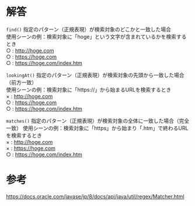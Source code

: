 # 解答
`find()`
指定のパターン（正規表現）が検索対象のどこかと一致した場合  
使用シーンの例：検索対象に「hoge」という文字が含まれているかを検索するとき  
○ : http://hoge.com  
○ : https://hoge.com  
○ : https://hoge.com/index.htm

`lookingAt()`
指定のパターン（正規表現）が検索対象の先頭から一致した場合（前方一致）  
使用シーンの例：検索対象に「https://」から始まるURLを検索するとき  
× : http://hoge.com  
○ : https://hoge.com  
○ : https://hoge.com/index.htm

`matches()`
指定のパターン（正規表現）が検索対象の全体に一致した場合（完全一致）
使用シーンの例：検索対象に「https」から始まり「.htm」で終わるURLを検索するとき  
× : http://hoge.com  
× : https://hoge.com  
○ : https://hoge.com/index.htm

# 参考
https://docs.oracle.com/javase/jp/8/docs/api/java/util/regex/Matcher.html
